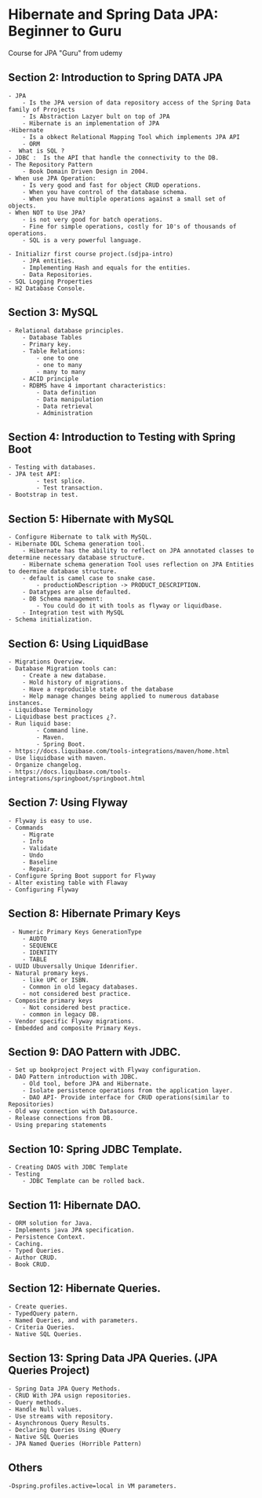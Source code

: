 # Hibernate and Spring Data JPA: Beginner to Guru

Course for JPA "Guru" from udemy

## Section 2: Introduction to Spring DATA JPA

    - JPA
        - Is the JPA version of data repository access of the Spring Data family of Prrojects
        - Is Abstraction Lazyer bult on top of JPA
        - Hibernate is an implementation of JPA
    -Hibernate
        - Is a obkect Relational Mapping Tool which implements JPA API
        - ORM 
    -  What is SQL ?
    - JDBC :  Is the API that handle the connectivity to the DB.
    - The Repository Pattern
        - Book Domain Driven Design in 2004.
    - When use JPA Operation:
        - Is very good and fast for object CRUD operations.
        - When you have control of the database schema.
        - When you have multiple operations against a small set of objects.
    - When NOT to Use JPA?
        - is not very good for batch operations.
        - Fine for simple operations, costly for 10's of thousands of operations.
        - SQL is a very powerful language.
        
    - Initializr first course project.(sdjpa-intro)
        - JPA entities.
        - Implementing Hash and equals for the entities.
        - Data Repositories.
    - SQL Logging Properties
    - H2 Database Console.

## Section 3: MySQL

    - Relational database principles.
        - Database Tables
        - Primary key.
        - Table Relations:
            - one to one
            - one to many
            - many to many
        - ACID principle
        - RDBMS have 4 important characteristics:
            - Data definition
            - Data manipulation
            - Data retrieval
            - Administration

## Section 4: Introduction to Testing with Spring Boot

    - Testing with databases.
    - JPA test API:
            - test splice. 
            - Test transaction.
    - Bootstrap in test.

## Section 5: Hibernate with MySQL

    - Configure Hibernate to talk with MySQL.
    - Hibernate DDL Schema generation tool.
        - Hibernate has the ability to reflect on JPA annotated classes to determine necessary database structure.
        - Hibernate schema generation Tool uses reflection on JPA Entities to deermine database structure.
        - default is camel case to snake case.
            - productioNDescription -> PRODUCT_DESCRIPTION.
        - Datatypes are alse defaulted.
        - DB Schema management:
            - You could do it with tools as flyway or liquidbase.
        - Integration test with MySQL
    - Schema initialization.

## Section 6: Using LiquidBase

    - Migrations Overview.
    - Database Migration tools can:
        - Create a new database.
        - Hold history of migrations.
        - Have a reproducible state of the database
        - Help manage changes being applied to numerous database instances.
    - Liquidbase Terminology
    - Liquidbase best practices ¿?.
    - Run liquid base:
            - Command line.
            - Maven.
            - Spring Boot.
    - https://docs.liquibase.com/tools-integrations/maven/home.html
    - Use liquidbase with maven.
    - Organize changelog.
    - https://docs.liquibase.com/tools-integrations/springboot/springboot.html

## Section 7: Using Flyway

    - Flyway is easy to use.
    - Commands
        - Migrate
        - Info
        - Validate
        - Undo
        - Baseline
        - Repair.
    - Configure Spring Boot support for Flyway
    - Alter existing table with Flaway
    - Configuring Flyway

## Section 8: Hibernate Primary Keys

     - Numeric Primary Keys GenerationType
        - AUDTO 
        - SEQUENCE 
        - IDENTITY  
        - TABLE
    - UUID Ubuversally Unique Idenrifier.
    - Natural promary keys.
        - like UPC or ISBN.
        - Common in old legacy databases.
        - not considered best practice.
    - Composite primary keys
        - Not considered best practice.
        - common in legacy DB.
    - Vendor specific Flyway migrations.
    - Embedded and composite Primary Keys.

## Section 9: DAO Pattern with JDBC.

    - Set up bookproject Project with Flyway configuration.
    - DAO Pattern introduction with JDBC.
        - Old tool, before JPA and Hibernate.
        - Isolate persistence operations from the application layer.
        - DAO API- Provide interface for CRUD operations(similar to Repositories)
    - Old way connection with Datasource.
    - Release connections from DB.
    - Using preparing statements

## Section 10: Spring JDBC Template.

    - Creating DAOS with JDBC Template
    - Testing
        - JDBC Template can be rolled back.

## Section 11: Hibernate DAO.

    - ORM solution for Java.
    - Implements java JPA specification.
    - Persistence Context.
    - Caching.
    - Typed Queries.    
    - Author CRUD.
    - Book CRUD.

## Section 12: Hibernate Queries.

    - Create queries.
    - TypedQuery patern.
    - Named Queries, and with parameters.
    - Criteria Queries.
    - Native SQL Queries.

## Section 13: Spring Data JPA Queries. (JPA Queries Project)

    - Spring Data JPA Query Methods.
    - CRUD With JPA usign repositories.
    - Query methods.
    - Handle Null values.
    - Use streams with repository.
    - Asynchronous Query Results.
    - Declaring Queries Using @Query
    - Native SQL Queries
    - JPA Named Queries (Horrible Pattern)

## Others

    -Dspring.profiles.active=local in VM parameters.
    